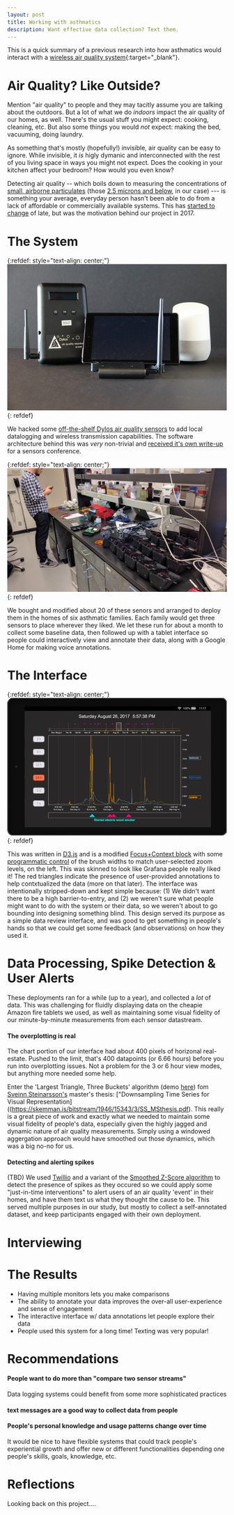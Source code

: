 ```yaml
---
layout: post
title: Working with asthmatics
description: Want effective data collection? Text them.
---
```


This is a quick summary of a previous research into how asthmatics would interact with a [wireless air quality system](https://vdl.sci.utah.edu/publications/2018_imwut_maav/){:target="_blank"}.

Air Quality?  Like Outside?
============

Mention "air quality" to people and they may tacitly assume you are talking about the outdoors.  But a lot of what we do *indoors* impact the air quality of our homes, as well.  There's the usual stuff you might expect:  cooking, cleaning, etc.  But also some things you would *not* expect:  making the bed, vacuuming, doing laundry.

As something that's mostly (hopefully!) invisible, air quality can be easy to ignore.  While invisible, it *is* higly dymanic and interconnected with the rest of you living space in ways you might not expect.  Does the cooking in your kitchen affect your bedroom?  How would you even know?

Detecting air quality -- which boils down to measuring the concentrations of [small, airborne particulates](https://www.epa.gov/pm-pollution/particulate-matter-pm-basics) (those [2.5 microns and below](https://blissair.com/what-is-pm-2-5.htm), in our case) --- is something your average, everyday person hasn't been able to do from a lack of affordable or commercially available systems. This has [started to change](http://www.aqmd.gov/aq-spec) of late, but was the motivation behind our project in 2017.

The System
============

{:refdef: style="text-align: center;"}
![header](/assets/images/projects/maav/IMG_9950.png)
{: refdef}

We hacked some [off-the-shelf Dylos air quality sensors](http://www.dylosproducts.com/ornodcproair.html) to add local datalogging and wireless transmission capabilities.  The software architecture behind this was *very* non-trivial and [received it's own write-up](https://span.ece.utah.edu/pub/EpiFi.pdf) for a sensors conference.



{:refdef: style="text-align: center;"}
![header](/assets/images/projects/maav/IMG_20170221_123704.jpg)
{: refdef}

We bought and modified about 20 of these senors and arranged to deploy them in the homes of six asthmatic families.  Each family would get three sensors to  place wherever they liked.  We let these run for about a month to collect some baseline data, then followed up with a tablet interface so people could interactively view and annotate their data, along with a Google Home for making voice annotations.


The Interface
======

{:refdef: style="text-align: center;"}
![header](/assets/images/projects/maav/interface.png)
{: refdef}

This was written in [D3.js](https://d3js.org/) and is a modified [Focus+Context block](https://observablehq.com/@d3/focus-context) with some [programmatic control](https://d19jftygre6gh0.cloudfront.net/micahstubbs/3cda05ca68cba260cb81) of the brush widths to match user-selected zoom levels, on the left.  This was skinned to look like Grafana people really liked it!  The red triangles indicate the presence of user-provided annotations to help contxtualized the data (more on that later).  The interface was intentionally stripped-down and kept simple because: (1) We didn't want there to be a high barrier-to-entry, and (2) we weren't sure what people might want to do with the system or their data, so we weren't about to go bounding into designing something blind.  This design served its purpose as a simple data review interface, and was good to get something in people's hands so that we could get some feedback (and observations) on how they used it.

Data Processing, Spike Detection & User Alerts
========

These deployments ran for a while (up to a year), and collected a *lot* of data.  This was challenging for fluidly displaying data on the cheapie Amazon fire tablets we used, as well as maintaining some visual fidelity of our minute-by-minute measurements from each sensor datastream.

#### The overplotting is real

The chart portion of our interface had about 400 pixels of horizonal real-estate.  Pushed to the limit, that's 400 datapoints (or 6.66 hours) before you run into overplotting issues.  Not a problem for the 3 or 6 hour view modes, but anything more needed some help.  

Enter the 'Largest Triangle, Three Buckets' algorithm (demo [here](https://www.base.is/flot/)) fom [Sveinn Steinarsson's](https://github.com/sveinn-steinarsson) master's thesis: ["Downsampling Time Series for Visual Representation]((https://skemman.is/bitstream/1946/15343/3/SS_MSthesis.pdf).  This really is a great piece of work and exactly what we needed to maintain some visual fidelity of people's data, especially given the highly jagged and dynamic nature of air quality measurements.  Simply using a windowed aggergation approach would have smoothed out those dynamics, which was a big no-no for us.


#### Detecting and alerting spikes

(TBD)
We used [Twillio](https://www.twilio.com/) and a variant of the [Smoothed Z-Score algorithm](https://stackoverflow.com/questions/22583391/peak-signal-detection-in-realtime-timeseries-data/22640362#22640362) to detect the presence of spikes as they occured so we could apply some "just-in-time interventions" to alert users of an air quality 'event' in their homes, and have them text us what they thought the cause to be.  This served multiple purposes in our study, but mostly to collect a self-annotated dataset, and keep participants engaged with their own deployment.




Interviewing
=========


The Results
=======

* Having multiple monitors lets you make comparisons
* The ability to annotate your data improves the over-all user-experience and sense of engagement
* The interactive interface w/ data annotations let people explore their data
* People used this system for a long time!  Texting was very popular!

Recommendations
========

#### People want to do more than "compare two sensor streams"

Data logging systems could benefit from some more sophisticated practices


#### text messages are a good way to collect data from people


#### People's personal knowledge and usage patterns change over time

It would be nice to have flexible systems that could track people's experiential growth and offer new or different functionalities depending one people's skills, goals, knowledge, etc.


Reflections
=======


Looking back on this project....

